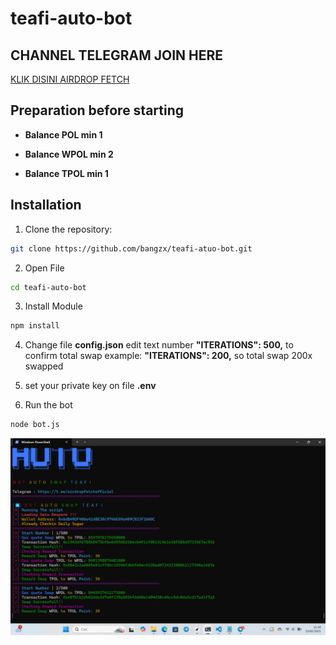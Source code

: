 # teafi-auto-bot

## CHANNEL TELEGRAM JOIN HERE
[KLIK DISINI AIRDROP FETCH](https://t.me/airdropfetchofficial)

## Preparation before starting
- **Balance POL min 1**

- **Balance WPOL min 2**

- **Balance TPOL min 1**

## Installation 
1. Clone the repository:
```bash
git clone https://github.com/bangzx/teafi-atuo-bot.git
```
2. Open File
```bash
cd teafi-auto-bot
```
3. Install Module
```bash
npm install
```
4. Change file **config.json** edit text number **"ITERATIONS": 500,** to confirm total swap
example:   **"ITERATIONS": 200,** so total swap 200x swapped

5. set your private key on file **.env**

6. Run the bot
```bash
node bot.js
```
![](teafi.jpg)
